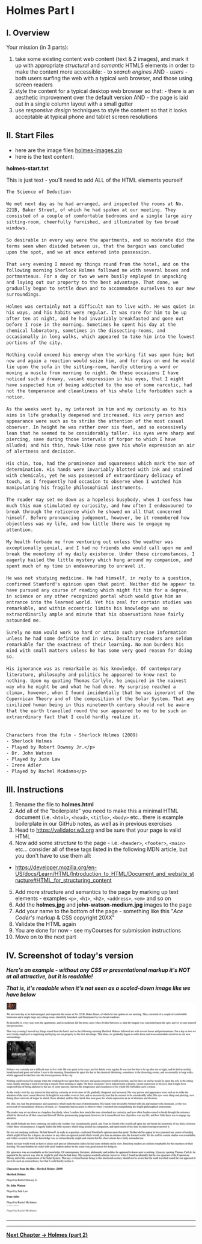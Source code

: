 # Holmes Part I

## I. Overview

Your mission (in 3 parts):
  1) take some existing content web content (text & 2 images), and mark it up with appropriate *structural* and *semantic* HTML5 elements in order to make the content more accessible:
    - to *search engines* AND
    - *users* - both users surfing the web with a typical web browser, and those using screen readers
  1) style the content for a typical desktop web browser so that:
    - there is an aesthetic improvement over the default version AND 
    - the page is laid out in a single column layout with a small gutter
  1) use *responsive design* techniques to style the content so that it looks acceptable at typical phone and tablet screen resolutions

## II. Start Files

- here are the image files [holmes-images.zip](_files/holmes-images.zip)
- here is the text content:

**holmes-start.txt**

This is just text - you'll need to add ALL of the HTML elements yourself

```
The Science of Deduction

We met next day as he had arranged, and inspected the rooms at No. 221B, Baker Street, of which he had spoken at our meeting. They consisted of a couple of comfortable bedrooms and a single large airy sitting-room, cheerfully furnished, and illuminated by two broad windows. 

So desirable in every way were the apartments, and so moderate did the terms seem when divided between us, that the bargain was concluded upon the spot, and we at once entered into possession.

That very evening I moved my things round from the hotel, and on the following morning Sherlock Holmes followed me with several boxes and portmanteaus. For a day or two we were busily employed in unpacking and laying out our property to the best advantage. That done, we gradually began to settle down and to accommodate ourselves to our new surroundings.

Holmes was certainly not a difficult man to live with. He was quiet in his ways, and his habits were regular. It was rare for him to be up after ten at night, and he had invariably breakfasted and gone out before I rose in the morning. Sometimes he spent his day at the chemical laboratory, sometimes in the dissecting-rooms, and occasionally in long walks, which appeared to take him into the lowest portions of the city.

Nothing could exceed his energy when the working fit was upon him; but now and again a reaction would seize him, and for days on end he would lie upon the sofa in the sitting-room, hardly uttering a word or moving a muscle from morning to night. On these occasions I have noticed such a dreamy, vacant expression in his eyes, that I might have suspected him of being addicted to the use of some narcotic, had not the temperance and cleanliness of his whole life forbidden such a notion.

As the weeks went by, my interest in him and my curiosity as to his aims in life gradually deepened and increased. His very person and appearance were such as to strike the attention of the most casual observer. In height he was rather over six feet, and so excessively lean that he seemed to be considerably taller. His eyes were sharp and piercing, save during those intervals of torpor to which I have alluded; and his thin, hawk-like nose gave his whole expression an air of alertness and decision.

His chin, too, had the prominence and squareness which mark the man of determination. His hands were invariably blotted with ink and stained with chemicals, yet he was possessed of extraordinary delicacy of touch, as I frequently had occasion to observe when I watched him manipulating his fragile philosophical instruments.

The reader may set me down as a hopeless busybody, when I confess how much this man stimulated my curiosity, and how often I endeavoured to break through the reticence which he showed on all that concerned himself. Before pronouncing judgement, however, be it remembered how objectless was my life, and how little there was to engage my attention. 

My health forbade me from venturing out unless the weather was exceptionally genial, and I had no friends who would call upon me and break the monotony of my daily existence. Under these circumstances, I eagerly hailed the little mystery which hung around my companion, and spent much of my time in endeavouring to unravel it.

He was not studying medicine. He had himself, in reply to a question, confirmed Stamford's opinion upon that point. Neither did he appear to have pursued any course of reading which might fit him for a degree, in science or any other recognized portal which would give him an entrance into the learned world. Yet his zeal for certain studies was remarkable, and within eccentric limits his knowledge was so extraordinarily ample and minute that his observations have fairly astounded me.

Surely no man would work so hard or attain such precise information unless he had some definite end in view. Desultory readers are seldom remarkable for the exactness of their learning. No man burdens his mind with small matters unless he has some very good reason for doing so.

His ignorance was as remarkable as his knowledge. Of contemporary literature, philosophy and politics he appeared to know next to nothing. Upon my quoting Thomas Carlyle, he inquired in the naivest way who he might be and what he had done. My surprise reached a climax, however, when I found incidentally that he was ignorant of the Copernican Theory and of the composition of the Solar System. That any civilized human being in this nineteenth century should not be aware that the earth travelled round the sun appeared to me to be such an extraordinary fact that I could hardly realize it.


Characters from the film - Sherlock Holmes (2009)
- Sherlock Holmes
- Played by Robert Downey Jr.</p>
- Dr. John Watson
- Played by Jude Law
- Irene Adler
- Played by Rachel McAdams</p>
```

## III. Instructions

1) Rename the file to **holmes.html**
2) Add all of the "boilerplate" you need to make this a minimal HTML document (i.e. `<html>`, `<head>`, `<title>`, `<body>` etc.. there is example boilerplate in our GitHub notes, as well as in previous exercises
3) Head to https://validator.w3.org and be sure that your page is valid HTML
4) Now add some *structure* to the page - i.e. `<header>`, `<footer>`, `<main>` etc... consider all of these tags listed in the following MDN article, but you don't have to use them all:
  - https://developer.mozilla.org/en-US/docs/Learn/HTML/Introduction_to_HTML/Document_and_website_structure#HTML_for_structuring_content
5) Add more structure and semantics to the page by marking up text elements - examples `<p>`, `<h1>`, `<h2>`, `<address>`, `<em>` and so on 
6) Add the **holmes.jpg** and **john-watson-medium.jpg** images to the page
7) Add your name to the bottom of the page - something like this "*Ace Coder's* markup & CSS copyright 20XX"
8) Validate the HTML again
9) You are done for now - see myCourses for submission instructions
10) Move on to the next part


## IV. Screenshot of today's version

***Here's an example - without any CSS or presentational markup it's NOT at all attractive, but it is readable!***

***That is, it's readable when it's not seen as a scaled-down image like we have below***

![screenshot](_images/HW-holmes-1.jpg)

<hr><hr>

**[Next Chapter -> Holmes (part 2)](holmes-part-2.md)**




